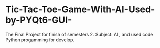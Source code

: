 # Tic-Tac-Toe-Game-With-AI-Used-by-PYQt6-GUI-
The Final Project for finish of semesters 2. Subject: AI , and used code Python progamming for develop.
